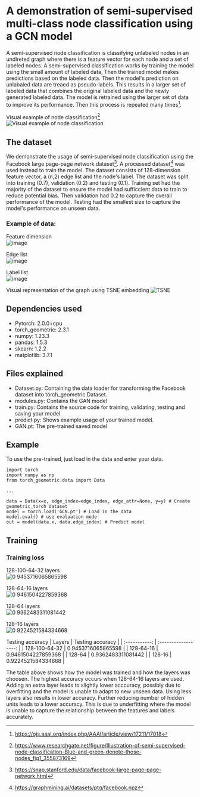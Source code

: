 # A demonstration of semi-supervised multi-class node classification using a GCN model
A semi-supervised node classification is classifying unlabeled nodes in an undireted graph where there is a feature
vector for each node and a set of labeled nodes. A semi-supervised classification works by training the model
using the small amount of labeled data, Then the trained model makes predictions based on the labeled data. Then
the model's prediction on unlabaled data are treaed as pseudo-labels. This results in a larger set of labeled data
that combines the original labeled data and the newly generated labeled data. The model is retrained using the larger
set of data to improve its performance. Then this process is repeated many times[^1].

Visual example of node classification[^4]
![Visual example of node classification](https://github.com/ChocomintIce1/COMP3710-Demo3/assets/69633077/f6822d8c-fe7d-493a-87c2-014e36d07d76)

## The dataset
We demonstrate the usage of semi-supervised node classification using the Facebook large page-page network dataset[^2].
A processed dataset[^3] was used instead to train the model. The dataset consists of 128-dimension feature vector, a
(n,2) edge list and the node's label. The dataset was split into training (0.7), validation (0.2) and testing (0.1).
Training set had the majority of the dataset to ensure the model had sufficcient data to train to reduce potential bias.
Then validation had 0.2 to capture the overall performance of the model. Testing had the smallest size to capture the
model's performance on unseen data.

### Example of data:
Feature dimension <br />
![image <br />](https://github.com/ChocomintIce1/COMP3710-Demo3/assets/69633077/fcd6458d-4aef-4647-a852-a30842b830bc)

Edge list <br />
![image](https://github.com/ChocomintIce1/COMP3710-Demo3/assets/69633077/63eaa703-7ea4-456f-a2dd-e2418aa5ce63)

Label list <br />
![image](https://github.com/ChocomintIce1/COMP3710-Demo3/assets/69633077/7ca05462-f2a2-4e6c-baa9-11400d619824)

Visual representation of the graph using TSNE embedding
![TSNE](https://github.com/ChocomintIce1/COMP3710-Demo3/assets/69633077/ee4459a1-5c1d-4a7d-a0be-1d289624c6f2)

## Dependencies used
* Pytorch: 2.0.0+cpu
* torch_geometric: 2.3.1
* numpy: 1.23.3
* pandas: 1.5.3
* skearn: 1.2.2
* matplotlib: 3.7.1

## Files explained
* Dataset.py: Containing the data loader for transforming the Facebook dataset into torch_geometric Dataset.
* modules.py: Contains the GAN model
* train.py: Contains the source code for training, validating, testing and saving your model. 
* predict.py: Shows example usage of your trained model.
* GAN.pt: The pre-trained saved model

## Example
To use the pre-trained, just load in the data and enter your data. 
```
import torch
import numpy as np
from torch_geometric.data import Data

...

data = Data(x=x, edge_index=edge_index, edge_attr=None, y=y) # Create geometric_torch dataset
model = torch.load('GCN.pt') # Load in the data
model.eval() # use evaluation mode
out = model(data.x, data.edge_index) # Predict model
```

## Training
### Training loss
128-100-64-32 layers <br />
![0 9453716065865598](https://github.com/ChocomintIce1/COMP3710-Demo3/assets/69633077/e932e1c6-f050-4227-a867-d9a05c6c3b5f)


128-64-16 layers <br />
![0 9461504227859368](https://github.com/ChocomintIce1/COMP3710-Demo3/assets/69633077/16239887-fd33-427b-8c3c-8f61dc2c9854)


128-64 layers <br />
![0 9362483311081442](https://github.com/ChocomintIce1/COMP3710-Demo3/assets/69633077/f294aa8a-73c0-4b17-b2cc-3ff2018cecc0)


128-16 layers <br />
![0 9224521584334668](https://github.com/ChocomintIce1/COMP3710-Demo3/assets/69633077/aa501314-6793-4046-887e-76953c88f7f2)

Testing accuracy
| Layers       |   Testing accuracy    |
| :-----------: | :------------------: |
| 128-100-64-32 | 0.9453716065865598   |
| 128-64-16     | 0.9461504227859368   |
| 128-64        | 0.9362483311081442   |
| 128-16        | 0.9224521584334668   |

The table above shows how the model was trained and how the layers was choosen. The highest accuracy
occurs when 128-64-16 layers are used. Adding an extra layer leads to slightly lower acccuracy, possibly
due to overfitting and the model is unable to adapt to new unseen data. Using less layers also results in
lower accuracy. Further reducing number of hidden units leads to a lower accuracy. This is due to underfitting
where the model is unable to capture the relationship between the features and labels accurately.


[^1]: https://ojs.aaai.org/index.php/AAAI/article/view/17211/17018
[^2]: https://snap.stanford.edu/data/facebook-large-page-page-network.html
[^3]: https://graphmining.ai/datasets/ptg/facebook.npz
[^4]: https://www.researchgate.net/figure/Illustration-of-semi-supervised-node-classification-Blue-and-green-denote-those-nodes_fig1_355873169
